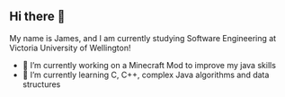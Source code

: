 ## Hi there 👋

My name is James, and I am currently studying Software Engineering at Victoria University of Wellington!

- 🔭 I’m currently working on a Minecraft Mod to improve my java skills
- 🌱 I’m currently learning C, C++, complex Java algorithms and data structures

<!--
**JamesABrooker/jamesabrooker** is a ✨ _special_ ✨ repository because its `README.md` (this file) appears on your GitHub profile.

Here are some ideas to get you started:

- 🔭 I’m currently working on ...
- 🌱 I’m currently learning ...
- 👯 I’m looking to collaborate on ...
- 🤔 I’m looking for help with ...
- 💬 Ask me about ...
- 📫 How to reach me: ...
- 😄 Pronouns: ...
- ⚡ Fun fact: ...
-->
